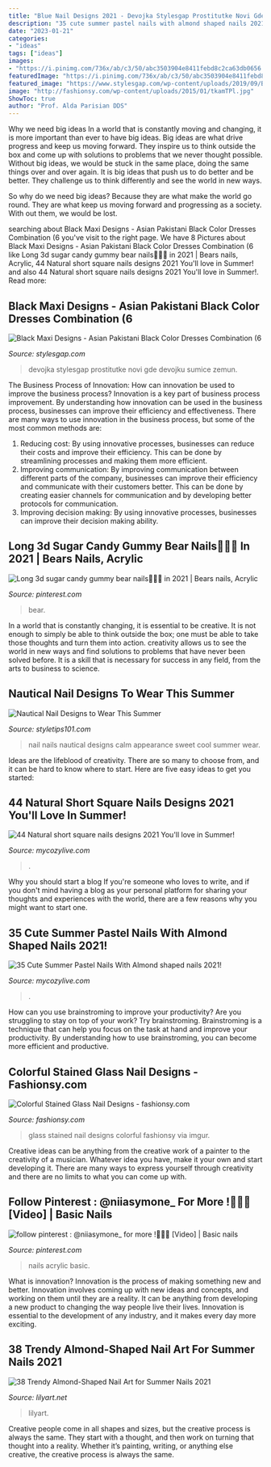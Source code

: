 ```yaml
---
title: "Blue Nail Designs 2021 - Devojka Stylesgap Prostitutke Novi Gde Devojku Sumice Zemun"
description: "35 cute summer pastel nails with almond shaped nails 2021!"
date: "2023-01-21"
categories:
- "ideas"
tags: ["ideas"]
images:
- "https://i.pinimg.com/736x/ab/c3/50/abc3503904e8411febd8c2ca63db0656.jpg"
featuredImage: "https://i.pinimg.com/736x/ab/c3/50/abc3503904e8411febd8c2ca63db0656.jpg"
featured_image: "https://www.stylesgap.com/wp-content/uploads/2019/09/Black-Maxi-Designs-Asian-Pakistani-Black-Color-Dresses-Combination-6.jpg"
image: "http://fashionsy.com/wp-content/uploads/2015/01/tkamTPl.jpg"
ShowToc: true
author: "Prof. Alda Parisian DDS"
---
```



Why we need big ideas
In a world that is constantly moving and changing, it is more important than ever to have big ideas. Big ideas are what drive progress and keep us moving forward. They inspire us to think outside the box and come up with solutions to problems that we never thought possible.
Without big ideas, we would be stuck in the same place, doing the same things over and over again. It is big ideas that push us to do better and be better. They challenge us to think differently and see the world in new ways.

So why do we need big ideas? Because they are what make the world go round. They are what keep us moving forward and progressing as a society. With out them, we would be lost.

	

		
searching about Black Maxi Designs - Asian Pakistani Black Color Dresses Combination (6 you've visit to the right page. We have 8 Pictures about Black Maxi Designs - Asian Pakistani Black Color Dresses Combination (6 like Long 3d sugar candy gummy bear nails🍬🍭🍡 in 2021 | Bears nails, Acrylic, 44 Natural short square nails designs 2021 You&#039;ll love in Summer! and also 44 Natural short square nails designs 2021 You&#039;ll love in Summer!. Read more:
		
    
## Black Maxi Designs - Asian Pakistani Black Color Dresses Combination (6

<img loading=lazy src="https://www.stylesgap.com/wp-content/uploads/2019/09/Black-Maxi-Designs-Asian-Pakistani-Black-Color-Dresses-Combination-6.jpg" onerror="this.onerror=null;this.src='https://tse2.mm.bing.net/th?id=OIP.IJHmSPP5RMtvFjwokc7kJAHaLH&amp;pid=15.1';" alt="Black Maxi Designs - Asian Pakistani Black Color Dresses Combination (6">

_Source: stylesgap.com_

>devojka stylesgap prostitutke novi gde devojku sumice zemun. 

	

The Business Process of Innovation: How can innovation be used to improve the business process?
Innovation is a key part of business process improvement. By understanding how innovation can be used in the business process, businesses can improve their efficiency and effectiveness. There are many ways to use innovation in the business process, but some of the most common methods are: 
1) Reducing cost: By using innovative processes, businesses can reduce their costs and improve their efficiency. This can be done by streamlining processes and making them more efficient. 
2) Improving communication: By improving communication between different parts of the company, businesses can improve their efficiency and communicate with their customers better. This can be done by creating easier channels for communication and by developing better protocols for communication. 
3) Improving decision making: By using innovative processes, businesses can improve their decision making ability.

    
## Long 3d Sugar Candy Gummy Bear Nails🍬🍭🍡 In 2021 | Bears Nails, Acrylic

<img loading=lazy src="https://i.pinimg.com/736x/ab/c3/50/abc3503904e8411febd8c2ca63db0656.jpg" onerror="this.onerror=null;this.src='https://tse1.mm.bing.net/th?id=OIP.aLDD7tcpM1ZIQdcWIkJmkwHaM9&amp;pid=15.1';" alt="Long 3d sugar candy gummy bear nails🍬🍭🍡 in 2021 | Bears nails, Acrylic">

_Source: pinterest.com_

>bear. 

	

In a world that is constantly changing, it is essential to be creative. It is not enough to simply be able to think outside the box; one must be able to take those thoughts and turn them into action. creativity allows us to see the world in new ways and find solutions to problems that have never been solved before. It is a skill that is necessary for success in any field, from the arts to business to science.

    
## Nautical Nail Designs To Wear This Summer

<img loading=lazy src="https://styletips101.com/wp-content/uploads/2017/06/nautical-nail-design-25.jpg" onerror="this.onerror=null;this.src='https://tse1.mm.bing.net/th?id=OIP.5nK4TprGpN-dXibv3TJomwHaHa&amp;pid=15.1';" alt="Nautical Nail Designs to Wear This Summer">

_Source: styletips101.com_

>nail nails nautical designs calm appearance sweet cool summer wear. 

	

Ideas are the lifeblood of creativity. There are so many to choose from, and it can be hard to know where to start. Here are five easy ideas to get you started:

    
## 44 Natural Short Square Nails Designs 2021 You&#039;ll Love In Summer!

<img loading=lazy src="https://mycozylive.com/wp-content/uploads/2021/04/40-3-768x1152.jpg" onerror="this.onerror=null;this.src='https://tse3.mm.bing.net/th?id=OIP.ayePFsQ_0vlgqA9h9k5eJAHaLH&amp;pid=15.1';" alt="44 Natural short square nails designs 2021 You&#039;ll love in Summer!">

_Source: mycozylive.com_

>. 

	

Why you should start a blog
If you're someone who loves to write, and if you don't mind having a blog as your personal platform for sharing your thoughts and experiences with the world, there are a few reasons why you might want to start one.

    
## 35 Cute Summer Pastel Nails With Almond Shaped Nails 2021!

<img loading=lazy src="https://mycozylive.com/wp-content/uploads/2021/04/82.jpg" onerror="this.onerror=null;this.src='https://tse1.mm.bing.net/th?id=OIP.B4KhFLh9QteOYM6oEAq8vgHaLH&amp;pid=15.1';" alt="35 Cute Summer Pastel Nails With Almond shaped nails 2021!">

_Source: mycozylive.com_

>. 

	

How can you use brainstroming to improve your productivity?
Are you struggling to stay on top of your work? Try brainstroming. Brainstroming is a technique that can help you focus on the task at hand and improve your productivity. By understanding how to use brainstroming, you can become more efficient and productive.

    
## Colorful Stained Glass Nail Designs - Fashionsy.com

<img loading=lazy src="http://fashionsy.com/wp-content/uploads/2015/01/tkamTPl.jpg" onerror="this.onerror=null;this.src='https://tse3.mm.bing.net/th?id=OIP.dLC7zVRV_jmRdajttsP8RgHaJ4&amp;pid=15.1';" alt="Colorful Stained Glass Nail Designs - fashionsy.com">

_Source: fashionsy.com_

>glass stained nail designs colorful fashionsy via imgur. 

	

Creative ideas can be anything from the creative work of a painter to the creativity of a musician. Whatever idea you have, make it your own and start developing it. There are many ways to express yourself through creativity and there are no limits to what you can come up with.

    
## Follow Pinterest : @niiasymone_ For More !🧚🏽‍♀️ [Video] | Basic Nails

<img loading=lazy src="https://i.pinimg.com/736x/2a/43/ba/2a43bae1354aadfe73b69009acc72d9a.jpg" onerror="this.onerror=null;this.src='https://tse2.mm.bing.net/th?id=OIP.ZMvhEIr-qUyEgjHCYkW8zAHaOm&amp;pid=15.1';" alt="follow pinterest : @niiasymone_ for more !🧚🏽‍♀️ [Video] | Basic nails">

_Source: pinterest.com_

>nails acrylic basic. 

	

What is innovation?
Innovation is the process of making something new and better. Innovation involves coming up with new ideas and concepts, and working on them until they are a reality. It can be anything from developing a new product to changing the way people live their lives. Innovation is essential to the development of any industry, and it makes every day more exciting.

    
## 38 Trendy Almond-Shaped Nail Art For Summer Nails 2021

<img loading=lazy src="https://lilyart.net/wp-content/uploads/2021/06/38-3-683x1024.jpg" onerror="this.onerror=null;this.src='https://tse2.mm.bing.net/th?id=OIP.esjUg9OyPhI0-JYh7SjrtAHaLG&amp;pid=15.1';" alt="38 Trendy Almond-Shaped Nail Art for Summer Nails 2021">

_Source: lilyart.net_

>lilyart. 

	

Creative people come in all shapes and sizes, but the creative process is always the same. They start with a thought, and then work on turning that thought into a reality. Whether it’s painting, writing, or anything else creative, the creative process is always the same.

